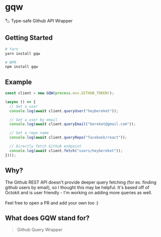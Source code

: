 # gqw
🏷️ Type-safe Github API Wrapper

## Getting Started
```bash
# Yarn
yarn install gqw

# NPM
npm install gqw
```

## Example
```ts
const client = new GQW(process.env.GITHUB_TOKEN!);

(async () => {
  // Get a user
  console.log(await client.queryUser("heybereket"));

  // Get a user by email
  console.log(await client.queryEmail("bereket@gmail.com"));

  // Get a repo name
  console.log(await client.queryRepo("facebook/react"));

  // Directly fetch Github endpoint
  console.log(await client.fetch("users/heybereket"));
})();
```

## Why?
The Github REST API doesn't provide deeper query fetching (for ex. finding github users by email), so I thought this may be helpful. It's based off of Octokit and is user friendly - I'm working on adding more queries as well. <br/> <br/> Feel free to open a PR and add your own too :)

## What does GQW stand for?
> Github Query Wrapper
